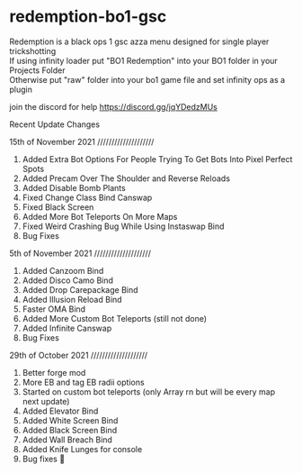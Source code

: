 # redemption-bo1-gsc
Redemption is a black ops 1 gsc azza menu designed for single player trickshotting                                                                                                  
If using infinity loader put "BO1 Redemption" into your BO1 folder in your Projects Folder                                                                                          
Otherwise put "raw" folder into your bo1 game file and set infinity ops as a plugin

join the discord for help 
https://discord.gg/jqYDedzMUs


Recent Update Changes

15th of November 2021
////////////////////

1. Added Extra Bot Options For People Trying To Get Bots Into Pixel Perfect Spots
2. Added Precam Over The Shoulder and Reverse Reloads
3. Added Disable Bomb Plants
4. Fixed Change Class Bind Canswap
5. Fixed Black Screen
6. Added More Bot Teleports On More Maps
7. Fixed Weird Crashing Bug While Using Instaswap Bind
8. Bug Fixes

5th of November 2021
////////////////////

1. Added Canzoom Bind
2. Added Disco Camo Bind
3. Added Drop Carepackage Bind
4. Added Illusion Reload Bind
5. Faster OMA Bind
6. Added More Custom Bot Teleports (still not done)
7. Added Infinite Canswap
8. Bug Fixes

29th of October 2021
////////////////////

1. Better forge mod
2. More EB and tag EB radii options
3. Started on custom bot teleports (only Array rn but will be every map next update)
4. Added Elevator Bind
5. Added White Screen Bind
6. Added Black Screen Bind
7. Added Wall Breach Bind
8. Added Knife Lunges for console
9. Bug fixes 🙂


